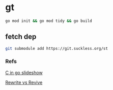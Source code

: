 # gt



```bash
go mod init && go mod tidy && go build
```
## fetch dep
```bash
git submodule add https://git.suckless.org/st
```

### Refs

[C in go slideshow](http://akrennmair.github.io/golang-cgo-slides/#3)

[Rewrite vs Revive](https://medium.com/mysterium-network/golang-c-interoperability-caf0ba9f7bf3)
